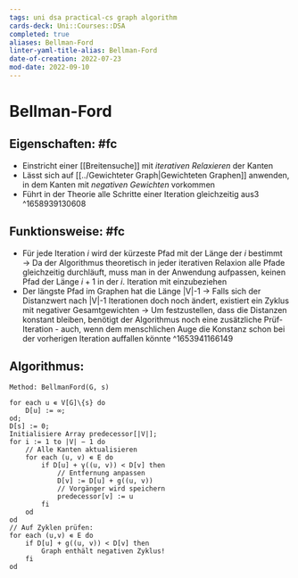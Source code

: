 ```yaml
---
tags: uni dsa practical-cs graph algorithm
cards-deck: Uni::Courses::DSA
completed: true
aliases: Bellman-Ford
linter-yaml-title-alias: Bellman-Ford
date-of-creation: 2022-07-23
mod-date: 2022-09-10
---
```


# Bellman-Ford

## Eigenschaften: #fc
- Einstricht einer [[Breitensuche]] mit *iterativen Relaxieren* der Kanten
- Lässt sich auf [[../Gewichteter Graph|Gewichteten Graphen]] anwenden, in dem Kanten mit *negativen Gewichten* vorkommen
- Führt in der Theorie alle Schritte einer Iteration gleichzeitig aus3
^1658939130608

## Funktionsweise: #fc
- Für jede Iteration $i$ wird der kürzeste Pfad mit der Länge der $i$ bestimmt
	→ Da der Algorithmus theoretisch in jeder iterativen Relaxion alle Pfade gleichzeitig durchläuft, muss man in der Anwendung aufpassen, keinen Pfad der Länge $i+1$ in der $i.$ Iteration mit einzubeziehen
- Der längste Pfad im Graphen hat die Länge |V|-1
	→ Falls sich der Distanzwert nach |V|-1 Iterationen doch noch ändert, existiert ein Zyklus mit negativer Gesamtgewichten
	→ Um festzustellen, dass die Distanzen konstant bleiben, benötigt der Algorithmus noch eine zusätzliche Prüf-Iteration - auch, wenn dem menschlichen Auge die Konstanz schon bei der vorherigen Iteration auffallen könnte
^1653941166149

## Algorithmus:
```
Method: BellmanFord(G, s)

for each u ∊ V[G]\{s} do 
	D[u] := ∞;
od;
D[s] := 0;
Initialisiere Array predecessor[|V|];
for i := 1 to |V| − 1 do
	// Alle Kanten aktualisieren
	for each (u, v) ∊ E do
		if D[u] + γ((u, v)) < D[v] then
			// Entfernung anpassen
			D[v] := D[u] + g((u, v))
			// Vorgänger wird speichern
			predecessor[v] := u
		fi
	od
od
// Auf Zyklen prüfen:
for each (u,v) ∊ E do
	if D[u] + g((u, v)) < D[v] then
		Graph enthält negativen Zyklus!
	fi
od
```
